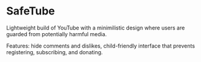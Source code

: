 # SafeTube

Lightweight build of YouTube with a minimilistic design where users are guarded from potentially harmful media.

Features: hide comments and dislikes, child-friendly interface that prevents registering, subscribing, and donating.
